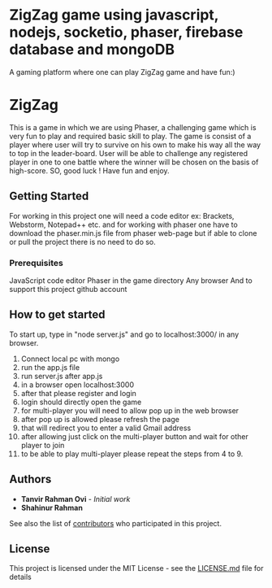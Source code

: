 # ZigZag game using javascript, nodejs, socketio, phaser, firebase database and mongoDB
A gaming platform where one can play ZigZag game and have fun:)

# ZigZag

This is a game in which we are using Phaser, a challenging game which is very fun to play and required basic skill to play. The game is consist of a player where user will try to survive on his own to make his way all the way to top in the leader-board. User will be able to challenge any registered player in one to one battle where the winner will be chosen on the basis of high-score. SO, good luck ! Have fun and enjoy.

## Getting Started

For working in this project one will need a code editor ex: Brackets, Webstorm, Notepad++ etc. and for working with phaser one have to download the phaser.min.js file from phaser web-page but if able to clone or pull the project there is no need to do so. 

### Prerequisites

JavaScript code editor
Phaser in the game directory
Any browser 
And to support this project github account

## How to get started
To start up, type in "node server.js" and go to localhost:3000/ in any browser. 

1. Connect local pc with mongo
2. run the app.js file
3. run server.js after app.js
4. in a browser open localhost:3000
5. after that please register and login
6. login should directly open the game
7. for multi-player you will need to allow pop up in the web browser
7. after pop up is allowed please refresh the page
8. that will redirect you to enter a valid Gmail address
9. after allowing just click on the multi-player button and wait for other player to join
10. to be able to play multi-player please repeat the steps from 4 to 9.

## Authors

* **Tanvir Rahman Ovi** - *Initial work* 
* **Shahinur Rahman**

See also the list of [contributors](https://github.com/your/project/contributors) who participated in this project.

## License

This project is licensed under the MIT License - see the [LICENSE.md](LICENSE.md) file for details


